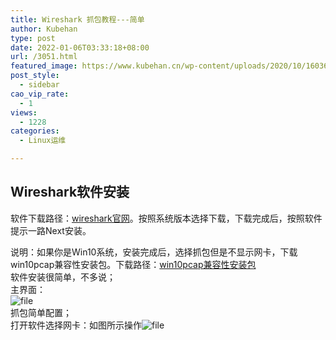 ```yaml
---
title: Wireshark 抓包教程---简单
author: Kubehan
type: post
date: 2022-01-06T03:33:18+08:00
url: /3051.html
featured_image: https://www.kubehan.cn/wp-content/uploads/2020/10/1603699862-62859bdf2ddb3e3.png
post_style:
  - sidebar
cao_vip_rate:
  - 1
views:
  - 1228
categories:
  - Linux运维

---
```

## Wireshark软件安装

软件下载路径：[wireshark官网][1]。按照系统版本选择下载，下载完成后，按照软件提示一路Next安装。

说明：如果你是Win10系统，安装完成后，选择抓包但是不显示网卡，下载win10pcap兼容性安装包。下载路径：[win10pcap兼容性安装包][2]  
软件安装很简单，不多说；  
主界面：  
<img decoding="async" src="https://www.kubehan.cn/wp-content/uploads/2020/10/1603699003-dd0ddd97a0f5698.png" alt="file" />  
抓包简单配置；  
打开软件选择网卡：如图所示操作<img decoding="async" src="https://www.kubehan.cn/wp-content/uploads/2020/10/1603699862-62859bdf2ddb3e3.png" alt="file" />

 [1]: https://www.wireshark.org/ "wireshark官网"
 [2]: http://www.win10pcap.org/download/ "win10pcap兼容性安装包"